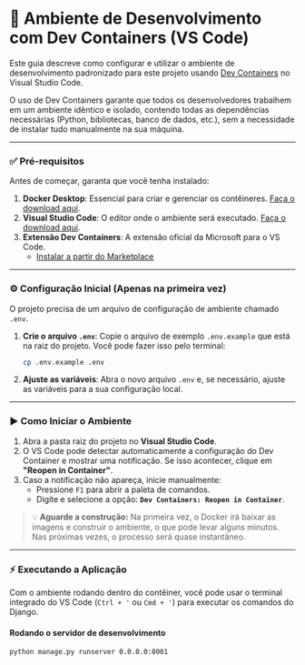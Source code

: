 # 🚀 Ambiente de Desenvolvimento com Dev Containers (VS Code)

Este guia descreve como configurar e utilizar o ambiente de desenvolvimento padronizado para este projeto usando [Dev Containers](https://code.visualstudio.com/docs/devcontainers/containers) no Visual Studio Code.

O uso de Dev Containers garante que todos os desenvolvedores trabalhem em um ambiente idêntico e isolado, contendo todas as dependências necessárias (Python, bibliotecas, banco de dados, etc.), sem a necessidade de instalar tudo manualmente na sua máquina.

---

### ✅ Pré-requisitos

Antes de começar, garanta que você tenha instalado:

1. **Docker Desktop**: Essencial para criar e gerenciar os contêineres. [Faça o download aqui](https://www.docker.com/products/docker-desktop/).
2. **Visual Studio Code**: O editor onde o ambiente será executado. [Faça o download aqui](https://code.visualstudio.com/).
3. **Extensão Dev Containers**: A extensão oficial da Microsoft para o VS Code.
    - [Instalar a partir do Marketplace](https://marketplace.visualstudio.com/items?itemName=ms-vscode-remote.remote-containers)

---

### ⚙️ Configuração Inicial (Apenas na primeira vez)

O projeto precisa de um arquivo de configuração de ambiente chamado `.env`.

1. **Crie o arquivo `.env`**: Copie o arquivo de exemplo `.env.example` que está na raiz do projeto. Você pode fazer isso pelo terminal:

    ```bash
    cp .env.example .env
    ```

2. **Ajuste as variáveis**: Abra o novo arquivo `.env` e, se necessário, ajuste as variáveis para a sua configuração local.

---

### ▶️ Como Iniciar o Ambiente

1. Abra a pasta raiz do projeto no **Visual Studio Code**.
2. O VS Code pode detectar automaticamente a configuração do Dev Container e mostrar uma notificação. Se isso acontecer, clique em **"Reopen in Container"**.
3. Caso a notificação não apareça, inicie manualmente:
    - Pressione `F1` para abrir a paleta de comandos.
    - Digite e selecione a opção: **`Dev Containers: Reopen in Container`**.

> 💡 **Aguarde a construção:** Na primeira vez, o Docker irá baixar as imagens e construir o ambiente, o que pode levar alguns minutos. Nas próximas vezes, o processo será quase instantâneo.

---

### ⚡ Executando a Aplicação

Com o ambiente rodando dentro do contêiner, você pode usar o terminal integrado do VS Code (`Ctrl + '` ou `Cmd + '`) para executar os comandos do Django.

#### Rodando o servidor de desenvolvimento

```bash
python manage.py runserver 0.0.0.0:8001

